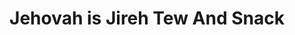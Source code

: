 ---
title: "Jehovah is Jireh Tew And Snack"
url: /accra/jehovah-is-jireh-tew-and-snack/
shop: kiosk
---